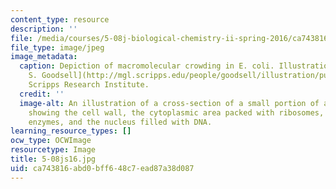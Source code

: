 ```yaml
---
content_type: resource
description: ''
file: /media/courses/5-08j-biological-chemistry-ii-spring-2016/ca743816abd0bff648c7ead87a38d087_5-08js16.jpg
file_type: image/jpeg
image_metadata:
  caption: Depiction of macromolecular crowding in E. coli. Illustration by [David
    S. Goodsell](http://mgl.scripps.edu/people/goodsell/illustration/public), the
    Scripps Research Institute.
  credit: ''
  image-alt: An illustration of a cross-section of a small portion of an E. coli cell,
    showing the cell wall, the cytoplasmic area packed with ribosomes, tRNA, mRNA,
    enzymes, and the nucleus filled with DNA.
learning_resource_types: []
ocw_type: OCWImage
resourcetype: Image
title: 5-08js16.jpg
uid: ca743816-abd0-bff6-48c7-ead87a38d087
---
```

